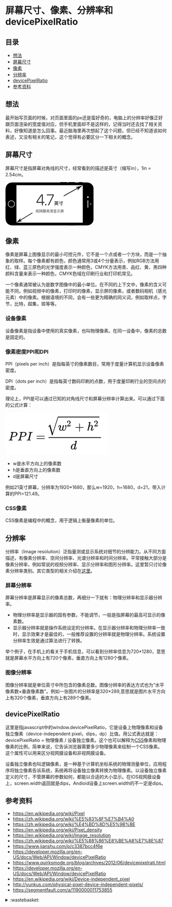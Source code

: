 # 屏幕尺寸、像素、分辨率和 devicePixelRatio
## 目录
- [想法](#think)
- [屏幕尺寸](#screen)
- [像素](#pixel)
- [分辨率](#resolution)
- [devicePixelRatio](#devicepixelratio)
- [参考资料](#reference)
## <a name="think"></a> 想法
最开始写页面的时候，对页面里面的px还是蛮好奇的，电脑上的分辨率好像正好跟页面渲染的宽度值对应，但手机里面却不是这样的，记得当时还去找了相关资料，好像知道是怎么回事。最近脑海里再次想起了这个问题，但已经不知道该如何表述，又没有相关的笔记，这个觉得有必要区分一下相关的概念。
## <a name="screen"></a> 屏幕尺寸
屏幕尺寸是指屏幕对角线的尺寸，经常看到的描述是英寸（缩写in），1in = 2.54cm。

![screen-inch](./images/draft11-screen-inch.png)

## <a name="pixel"></a> 像素
像素是屏幕上图像显示的最小可控元件，它不是一个点或者一个方块，而是一个抽象的取样。每个像素都有颜色，颜色通常用3或4个分量表示，例如RGB方法用红、绿、蓝三原色的光学强度表示一种颜色，CMYK方法用青、品红、黄、黑四种颜料含量来表示一种颜色，CMYK色域在印刷行业和打印机常见。

一个像素通常被认为是数字图像中的最小单位。在不同的上下文中，像素的含义可能不同，例如视频中的像素，打印时的像素，显示屏的像素，或者数码相机（感光元素）中的像素。根据语境的不同，会有一些更为精确的同义词，例如取样点，字节，比特，超集，斑等等。

### 设备像素
设备像素是指设备中使用的真实像素，也叫物理像素。在同一设备中，像素的总数是固定的。

### 像素密度PPI和DPI
PPI（pixels per inch）是指每英寸的像素数目，常用于度量计算机显示设备像素密度。

DPI（dots per inch）是指每英寸数码印刷的点数，用于度量印刷行业的空间点的密度。

理论上，PPI是可以通过已知的对角线尺寸和屏幕分辨率计算出来。可以通过下面的公式计算：

![screen-inch](./images/draft11-math.png)
- w是水平方向上的像素数
- h是垂直方向上的像素数
- d是屏幕尺寸

例如21英寸屏幕，分辨率为1920*1680，那么w=1920，h=1680，d=21，带入计算的PPI=121.49。

### CSS像素
CSS像素是编程中的概念，用于逻辑上衡量像素的单位。

## <a name="resolution"></a> 分辨率
分辨率（Image resolution）泛指量测或显示系统对细节的分辨能力。从不同方面描述，有像素分辨率、空间分辨率、光谱分辨率和时间分辨率。平常接触大部分是像素分辨率，例如常说的视频分辨率、显示分辨率和图形分辨率。这里暂只讨论像素分辨率类别。其它类型的相关介绍在[这里](https://en.wikipedia.org/wiki/Image_resolution)。

### 屏幕分辨率
屏幕分辨率是屏幕显示的像素总数，再细分一下就有：物理分辨率和显示器分辨率。
- 物理分辨率是显示器的固有参数，不能调节，一般是指屏幕的最高可显示的像素数。
- 显示器分辨率就是操作系统设定的分辨率。在显示器分辨率和物理分辨率一致时，显示效果才是最佳的，一般推荐设置的分辨率就是物理分辨率。系统设置分辨率生效是通过算法进行了转换。

举个例子，在手机上的看关于手机信息，可以看到分辨率信息为720*1280，意思就是屏幕水平方向上有720个像素，垂直方向上有1280个像素。
### 图像分辨率
图像分辨率就是单位英寸中所包含的像素总数。图像分辨率的表达方式也为“水平像素数×垂直像素数”。例如一张图片的分辨率是320*289,意思就是图片水平方向上有320个像素，垂直方向上有289个像素。

## <a name="devicepixelratio"></a> devicePixelRatio
这里是指javascript中的window.devicePixelRatio，它是设备上物理像素和设备独立像素（device-independent pixel，dips，dp）比值。用公式表达就是：devicePixelRatio = 物理像素 / 设备独立像素。这个也可以解释为[CSS](https://developer.mozilla.org/en-US/docs/Web/CSS)像素和物理像素的比例，简单来说，它告诉浏览器需要多少物理像素来绘制一个CSS像素。这个属性可以用来区分视网膜设备和非视网膜设备。

设备独立像素也叫逻辑像素，是一种基于计算机坐标系统的物理测量单位，应用程序将独立像素告诉系统，系统再将设备独立像素转换为物理像素。以设备独立像素定义的尺寸，不管屏幕的参数如何，都能以合适的大小显示。在IOS视网膜设备上，screen.width返回就是dips，Andioid设备上screen.width的不一定是dips。

## <a name="reference"></a> 参考资料
- https://en.wikipedia.org/wiki/Pixel
- https://zh.wikipedia.org/wiki/%E5%83%8F%E7%B4%A0
- https://zh.wikipedia.org/wiki/%E4%BD%8D%E5%9B%BE
- https://en.wikipedia.org/wiki/Pixel_density
- https://en.wikipedia.org/wiki/Image_resolution
- https://zh.wikipedia.org/wiki/%E5%88%86%E8%BE%A8%E7%8E%87
- https://www.jianshu.com/p/c3387bcc4f6e
- https://developer.mozilla.org/en-US/docs/Web/API/Window/devicePixelRatio
- https://www.quirksmode.org/blog/archives/2012/06/devicepixelrati.html
- https://developer.mozilla.org/en-US/docs/Web/API/Window/devicePixelRatio
- https://en.wikipedia.org/wiki/Device-independent_pixel
- http://yunkus.com/physical-pixel-device-independent-pixels/
- https://segmentfault.com/a/1190000011753855

<details>
<summary>:wastebasket:</summary>


最近看《伊索寓言》，里面的一些看法很有趣，比如关于乌龟的一则故事：

![11-poster][url-local-story]


</details>


[url-local-story]:./images/11/story.jpeg